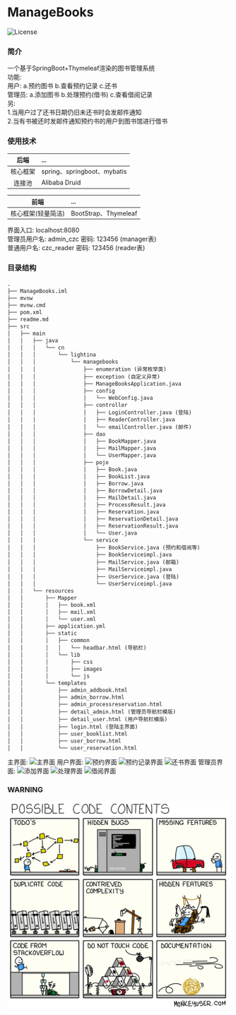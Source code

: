 # ManageBooks
![License](https://img.shields.io/badge/license-Apache--2.0-blue.svg)
### 简介
一个基于SpringBoot+Thymeleaf渲染的图书管理系统<br>
功能: <br>
用户: a.预约图书 b.查看预约记录 c.还书<br>
管理员: a.添加图书 b.处理预约(借书) c.查看借阅记录<br>
另:<br>
1.当用户过了还书日期仍旧未还书时会发邮件通知<br>
2.当有书被还时发邮件通知预约书的用户到图书馆进行借书<br>

### 使用技术
后端 | ... 
:---:|:---
核心框架 | spring、springboot、mybatis
连接池 | Alibaba Druid

前端 | ... 
:---:|:---
核心框架(轻量简洁) | BootStrap、Thymeleaf

界面入口:  localhost:8080<br>
管理员用户名: admin_czc 密码: 123456 (manager表)<br>
普通用户名: czc_reader 密码: 123456 (reader表)<br>

### 目录结构
```
.
├── ManageBooks.iml
├── mvnw
├── mvnw.cmd
├── pom.xml
├── readme.md
├── src
│   ├── main
│   │   ├── java
│   │   │   └── cn
│   │   │       └── lightina
│   │   │           └── managebooks
│   │   │               ├── enumeration (异常枚举类)
│   │   │               ├── exception (自定义异常)
│   │   │               ├── ManageBooksApplication.java
│   │   │               ├── config
│   │   │               │   └── WebConfig.java
│   │   │               ├── controller
│   │   │               │   ├── LoginController.java (登陆)
│   │   │               │   ├── ReaderController.java 
│   │   │               │   └── emailController.java (邮件)
│   │   │               ├── dao
│   │   │               │   ├── BookMapper.java
│   │   │               │   ├── MailMapper.java
│   │   │               │   └── UserMapper.java
│   │   │               ├── pojo
│   │   │               │   ├── Book.java
│   │   │               │   ├── BookList.java
│   │   │               │   ├── Borrow.java
│   │   │               │   ├── BorrowDetail.java
│   │   │               │   ├── MailDetail.java
│   │   │               │   ├── ProcessResult.java 
│   │   │               │   ├── Reservation.java
│   │   │               │   ├── ReservationDetail.java
│   │   │               │   ├── ReservationResult.java
│   │   │               │   └── User.java
│   │   │               └── service
│   │   │                   ├── BookService.java (预约和借阅等)
│   │   │                   ├── BookServiceimpl.java
│   │   │                   ├── MailService.java (邮箱)
│   │   │                   ├── MailServiceimpl.java
│   │   │                   ├── UserService.java (登陆)
│   │   │                   └── UserServiceimpl.java
│   │   └── resources
│   │       ├── Mapper
│   │       │   ├── book.xml
│   │       │   ├── mail.xml
│   │       │   └── user.xml
│   │       ├── application.yml
│   │       ├── static
│   │       │   ├── common
│   │       │   │   └── headbar.html (导航栏)
│   │       │   └── lib
│   │       │       ├── css
│   │       │       ├── images
│   │       │       └── js
│   │       └── templates
│   │           ├── admin_addbook.html
│   │           ├── admin_borrow.html
│   │           ├── admin_processreservation.html
│   │           ├── detail_admin.html (管理员导航栏模版)
│   │           ├── detail_user.html (用户导航栏模版)
│   │           ├── login.html (登陆主界面)
│   │           ├── user_booklist.html
│   │           ├── user_borrow.html
│   │           └── user_reservation.html
```

主界面:
![主界面](https://github.com/jacklightChen/managebooks/blob/master/src/main/resources/static/lib/images/managebooks_intro1.png)
用户界面:
![预约界面](https://github.com/jacklightChen/managebooks/blob/master/src/main/resources/static/lib/images/managebooks_intro2.png)
![预约记录界面](https://github.com/jacklightChen/managebooks/blob/master/src/main/resources/static/lib/images/managebooks_intro3.png)
![还书界面](https://github.com/jacklightChen/managebooks/blob/master/src/main/resources/static/lib/images/managebooks_intro7.png)
管理员界面:
![添加界面](https://github.com/jacklightChen/managebooks/blob/master/src/main/resources/static/lib/images/managebooks_intro4.png)
![处理界面](https://github.com/jacklightChen/managebooks/blob/master/src/main/resources/static/lib/images/managebooks_intro5.png)
![借阅界面](https://github.com/jacklightChen/managebooks/blob/master/src/main/resources/static/lib/images/managebooks_intro6.png)

### WARNING

![](./CONTENT.JPG)
